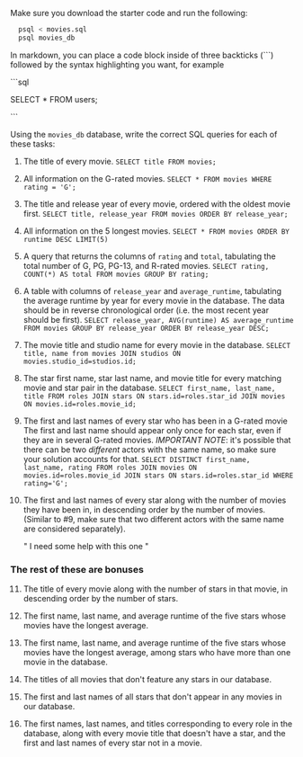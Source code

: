 Make sure you download the starter code and run the following:

```sh
  psql < movies.sql
  psql movies_db
```

In markdown, you can place a code block inside of three backticks (```) followed by the syntax highlighting you want, for example

\```sql

SELECT \* FROM users;

\```

Using the `movies_db` database, write the correct SQL queries for each of these tasks:

1.  The title of every movie.
    `SELECT title FROM movies;`

2.  All information on the G-rated movies.
    `SELECT * FROM movies WHERE rating = 'G';`

3.  The title and release year of every movie, ordered with the
    oldest movie first.
    `SELECT title, release_year FROM movies ORDER BY release_year;`

4.  All information on the 5 longest movies.
    `SELECT * FROM movies ORDER BY runtime DESC LIMIT(5)`

5.  A query that returns the columns of `rating` and `total`, tabulating the
    total number of G, PG, PG-13, and R-rated movies.
    `SELECT rating, COUNT(*) AS total FROM movies GROUP BY rating;`

6.  A table with columns of `release_year` and `average_runtime`,
    tabulating the average runtime by year for every movie in the database. The data should be in reverse chronological order (i.e. the most recent year should be first).
    `SELECT release_year, AVG(runtime) AS average_runtime FROM movies GROUP BY release_year ORDER BY release_year DESC;`

7.  The movie title and studio name for every movie in the
    database.
    `SELECT title, name from movies JOIN studios ON movies.studio_id=studios.id;`

8.  The star first name, star last name, and movie title for every
    matching movie and star pair in the database.
    `SELECT first_name, last_name, title FROM roles JOIN stars ON stars.id=roles.star_id JOIN movies ON movies.id=roles.movie_id;`

9.  The first and last names of every star who has been in a G-rated movie The first and last name should appear only once for each star, even if they are in several G-rated movies. _IMPORTANT NOTE_: it's possible that there can be two _different_ actors with the same name, so make sure your solution accounts for that.
    `SELECT DISTINCT first_name, last_name, rating FROM roles JOIN movies ON movies.id=roles.movie_id JOIN stars ON stars.id=roles.star_id WHERE rating='G';`

10. The first and last names of every star along with the number
    of movies they have been in, in descending order by the number of movies. (Similar to #9, make sure that two different actors with the same name are considered separately).

    " I need some help with this one "

### The rest of these are bonuses

11. The title of every movie along with the number of stars in
    that movie, in descending order by the number of stars.

12. The first name, last name, and average runtime of the five
    stars whose movies have the longest average.

13. The first name, last name, and average runtime of the five
    stars whose movies have the longest average, among stars who have more than one movie in the database.

14. The titles of all movies that don't feature any stars in our
    database.

15. The first and last names of all stars that don't appear in any movies in our database.

16. The first names, last names, and titles corresponding to every
    role in the database, along with every movie title that doesn't have a star, and the first and last names of every star not in a movie.

